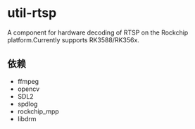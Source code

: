 # util-rtsp
A component for hardware decoding of RTSP on the Rockchip platform.Currently supports RK3588/RK356x.

## 依赖

- ffmpeg
- opencv
- SDL2
- spdlog
- rockchip_mpp
- libdrm